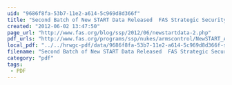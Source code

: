 ```yaml
---
uid: "9686f8fa-53b7-11e2-a614-5c969d8d366f"
title: "Second Batch of New START Data Released  FAS Strategic Security Blog"
created: "2012-06-02 13:47:50"
page_url: "http://www.fas.org/blog/ssp/2012/06/newstartdata-2.php"
pdf_urls: "http://www.fas.org/programs/ssp/nukes/armscontrol/NewSTART_AggregateNumbers030112.pdf"
local_pdf: "../../hrwgc-pdf/data/9686f8fa-53b7-11e2-a614-5c969d8d366f-second-batch-of-new-start-data-released-fas-strategic-security-blog.pdf"
filename: "Second Batch of New START Data Released  FAS Strategic Security Blog.html"
category: "pdf"
tags: 
 - PDF
---
```

